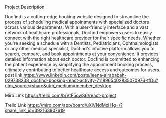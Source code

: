 Project Description

Docfind is a cutting-edge booking website designed to streamline the process of scheduling medical appointments with specialized doctors across various departments. With a user-friendly interface and a vast network of healthcare professionals, Docfind empowers users to easily connect with the right healthcare provider for their specific needs. Whether you're seeking a schedule with a Dentists, Pediatricians, Ophthalmologists or any other medical specialist, Docfind's intuitive platform allows you to search, compare, and book appointments at your convenience. It provides detailed information about each doctor. Docfind is committed to enhancing the patient experience by simplifying the appointment booking process, ultimately contributing to better healthcare access and outcomes for users.
post link
https://www.linkedin.com/posts/leena-alrababah-029738238_docfind-booking-react-activity-7118965402835070976-tfDu?utm_source=share&utm_medium=member_desktop

Miro Link
https://trello.com/b/VtF5owS6/react-project

Trello Link
https://miro.com/app/board/uXjVNdMxH1g=/?share_link_id=392163907619
